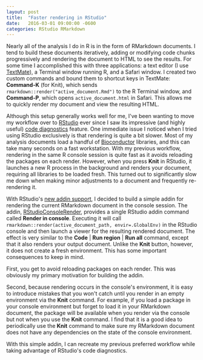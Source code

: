```yaml
---
layout: post
title:  "Faster rendering in RStudio"
date:   2016-03-01 09:00:00 -0600
categories: RStudio RMarkdown
---
```


Nearly all of the analysis I do in R is in the form of RMarkdown documents. I tend to build these documents iteratively, adding or modifying code chunks progressively and rendering the document to HTML to see the results. For some time I accomplished this with three applications: a text editor (I use [TextMate][textmate]), a Terminal window running R, and a Safari window. I created two custom commands and bound them to shortcut keys in TextMate: **Command-K** (for Knit), which sends `rmarkdown::render("active_document.Rmd")` to the R Terminal window, and **Command-P**, which opens `active_document.html` in Safari. This allows me to quickly render my document and view the resulting HTML.

Although this setup generally works well for me, I've been wanting to move my workflow over to [RStudio][rstudio] ever since I saw its impressive (and highly useful) [code diagnostics][rstudio-codediags] feature. One immediate issue I noticed when I tried using RStudio exclusively is that rendering is quite a bit slower. Most of my analysis documents load a handful of [Bioconductor][bioc] libraries, and this can take many seconds on a fast workstation. With my previous workflow, rendering in the same R console session is quite fast as it avoids reloading the packages on each render. However, when you press **Knit** in RStudio, it launches a new R process in the background and renders your document, requiring all libraries to be loaded fresh. This turned out to significantly slow me down when making minor adjustments to a document and frequently re-rendering it.

With RStudio's [new addin support][rstudio-addins], I decided to build a simple addin for rendering the current RMarkdown document in the console session. The addin, [RStudioConsoleRender][rstudioconsolerender], provides a single RStudio addin command called **Render in console**. Executing it will call `rmarkdown::render(active_document_path, envir=.GlobalEnv)` in the RStudio console and then launch a viewer for the resulting rendered document. The effect is very similar to the **Code** \| **Run region** \| **Run all** command, except that it also renders your output document. Unlike the **Knit** button, however, it does not create a fresh environment. This has some important consequences to keep in mind.

First, you get to avoid reloading packages on each render. This was obviously my primary motivation for building the addin.

Second, because rendering occurs in the console's environment, it is easy to introduce mistakes that you won't catch until you render in an empty environment via the **Knit** command. For example, if you load a package in your console environment but forget to load it in your RMarkdown document, the package will be available when you render via the console but not when you use the **Knit** command. I find that it is a good idea to periodically use the **Knit** command to make sure my RMarkdown document does not have any dependencies on the state of the console environment.

With this simple addin, I can recreate my previous preferred workflow while taking advantage of RStudio's code diagnostics.

[textmate]: https://macromates.com
[rstudio]: https://www.rstudio.com/products/RStudio
[rstudio-codediags]: https://support.rstudio.com/hc/en-us/articles/205753617-Code-Diagnostics
[bioc]: http://bioconductor.org
[rstudio-addins]: https://rstudio.github.io/rstudioaddins
[rstudioconsolerender]: https://github.com/jeffjjohnston/RStudioConsoleRender

